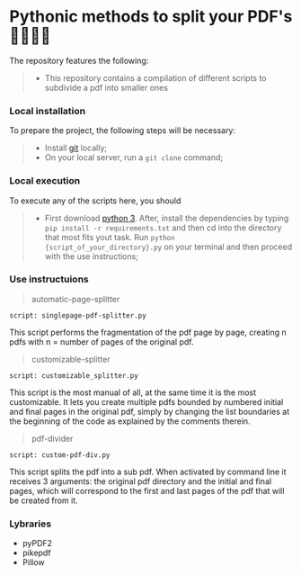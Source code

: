 # Pythonic methods to split your PDF's 📓📄💡🔎


The repository features the following:
> - This repository contains a compilation of different scripts to subdivide a pdf into smaller ones


### Local installation ###

To prepare the project, the following steps will be necessary:
> - Install [git](https://git-scm.com/downloads) locally;
> - On your local server, run a `git clone` command;


### Local execution ###
To execute any of the scripts here, you should

> - First download [python 3](https://www.python.org/). After, install the dependencies by typing `pip install -r requirements.txt` and then cd into the directory that most fits yout task. Run `python {script_of_your_directory}.py` on your terminal and then proceed with the use instructions;

### Use instructuions ###
> automatic-page-splitter

`script: singlepage-pdf-splitter.py`

This script performs the fragmentation of the pdf page by page, creating n pdfs with n = number of pages of the original pdf.

> customizable-splitter

`script: customizable_splitter.py`

This script is the most manual of all, at the same time it is the most customizable. It lets you create multiple pdfs bounded by numbered initial and final pages in the original pdf, simply by changing the list boundaries at the beginning of the code as explained by the comments therein.

> pdf-divider

`script: custom-pdf-div.py`

This script splits the pdf into a sub pdf. When activated by command line it receives 3 arguments: the original pdf directory and the initial and final pages, which will correspond to the first and last pages of the pdf that will be created from it.

### Lybraries ###

* pyPDF2
* pikepdf
* Pillow
